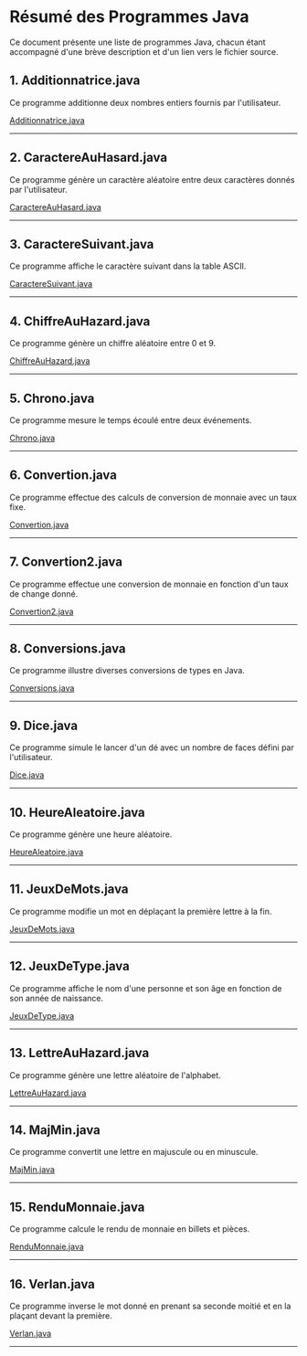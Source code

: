 # Résumé des Programmes Java

Ce document présente une liste de programmes Java, chacun étant accompagné d'une brève description et d'un lien vers le fichier source.

## 1. Additionnatrice.java
Ce programme additionne deux nombres entiers fournis par l'utilisateur.

[Additionnatrice.java](Additionnatrice.java)

---

## 2. CaractereAuHasard.java
Ce programme génère un caractère aléatoire entre deux caractères donnés par l'utilisateur.

[CaractereAuHasard.java](CaractereAuHasard.java)

---

## 3. CaractereSuivant.java
Ce programme affiche le caractère suivant dans la table ASCII.

[CaractereSuivant.java](CaractereSuivant.java)

---

## 4. ChiffreAuHazard.java
Ce programme génère un chiffre aléatoire entre 0 et 9.

[ChiffreAuHazard.java](ChiffreAuHazard.java)

---

## 5. Chrono.java
Ce programme mesure le temps écoulé entre deux événements.

[Chrono.java](Chrono.java)

---

## 6. Convertion.java
Ce programme effectue des calculs de conversion de monnaie avec un taux fixe.

[Convertion.java](Convertion.java)

---

## 7. Convertion2.java
Ce programme effectue une conversion de monnaie en fonction d'un taux de change donné.

[Convertion2.java](Convertion2.java)

---

## 8. Conversions.java
Ce programme illustre diverses conversions de types en Java.

[Conversions.java](Conversions.java)

---

## 9. Dice.java
Ce programme simule le lancer d'un dé avec un nombre de faces défini par l'utilisateur.

[Dice.java](Dice.java)

---

## 10. HeureAleatoire.java
Ce programme génère une heure aléatoire.

[HeureAleatoire.java](HeureAleatoire.java)

---

## 11. JeuxDeMots.java
Ce programme modifie un mot en déplaçant la première lettre à la fin.

[JeuxDeMots.java](JeuxDeMots.java)

---

## 12. JeuxDeType.java
Ce programme affiche le nom d'une personne et son âge en fonction de son année de naissance.

[JeuxDeType.java](JeuxDeType.java)

---

## 13. LettreAuHazard.java
Ce programme génère une lettre aléatoire de l'alphabet.

[LettreAuHazard.java](LettreAuHazard.java)

---

## 14. MajMin.java
Ce programme convertit une lettre en majuscule ou en minuscule.

[MajMin.java](MajMin.java)

---

## 15. RenduMonnaie.java
Ce programme calcule le rendu de monnaie en billets et pièces.

[RenduMonnaie.java](RenduMonnaie.java)

---

## 16. Verlan.java
Ce programme inverse le mot donné en prenant sa seconde moitié et en la plaçant devant la première.

[Verlan.java](Verlan.java)

---
